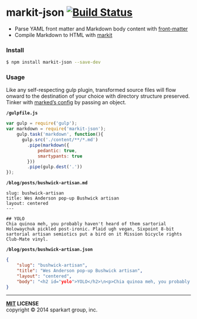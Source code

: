 # markit-json [![Build Status](https://travis-ci.org/Minwe/markit-json.svg)](https://travis-ci.org/Minwe/markit-json)


- Parse YAML front matter and Markdown body content with [front-matter][front-matter]
- Compile Markdown to HTML with [markit][marked]


### Install

```bash
$ npm install markit-json --save-dev
```

### Usage

Like any self-respecting gulp plugin, transformed source files will flow onward to the destination of your choice with directory structure preserved. Tinker with [marked’s config][marked-config] by passing an object.

**`/gulpfile.js`**

```javascript
var gulp = require('gulp');
var markdown = require('markit-json');
    gulp.task('markdown', function(){
      gulp.src('./content/**/*.md')
        .pipe(markdown({
            pedantic: true,
            smartypants: true
        }))
        .pipe(gulp.dest('.'))
});
```

**`/blog/posts/bushwick-artisan.md`**

    slug: bushwick-artisan
    title: Wes Anderson pop-up Bushwick artisan
    layout: centered
    ---

    ## YOLO
    Chia quinoa meh, you probably haven't heard of them sartorial Holowaychuk pickled post-ironic. Plaid ugh vegan, Sixpoint 8-bit sartorial artisan semiotics put a bird on it Mission bicycle rights Club-Mate vinyl.

**`/blog/posts/bushwick-artisan.json`**

```json
{
    "slug": "bushwick-artisan",
    "title": "Wes Anderson pop-up Bushwick artisan",
    "layout": "centered",
    "body": "<h2 id="yolo">YOLO</h2>\n<p>Chia quinoa meh, you probably haven't heard of them sartorial Holowaychuk pickled post-ironic. Plaid ugh vegan, Sixpoint 8-bit sartorial artisan semiotics put a bird on it Mission bicycle rights Club-Mate vinyl.</p>"
}
```


----
**[MIT](LICENSE) LICENSE** <br>
copyright &copy; 2014 sparkart group, inc.


[gulp-util]: https://github.com/gulpjs/gulp-util#buffercb
[front-matter]: https://github.com/jxson/front-matter
[marked]: https://github.com/lepture/markit
[marked-config]: https://github.com/lepture/markit#usage
[handlebars]: https://github.com/wycats/handlebars.js
[circleci]: https://circleci.com/gh/SparkartGroupInc/gulp-markdown-to-json.png?style=shield&circle-token=8bf33da398b8ab296fe670c81b3fecbae1471e25
